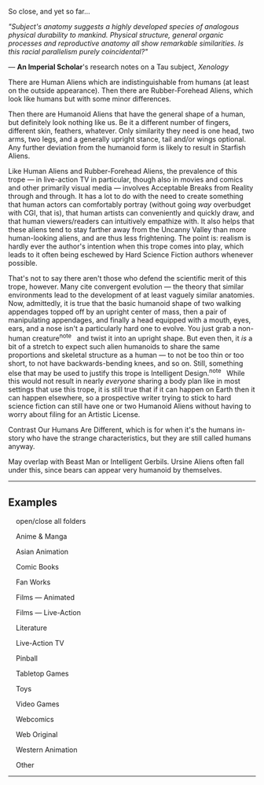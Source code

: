 So close, and yet so far...

_"Subject's anatomy suggests a highly developed species of analogous physical durability to mankind. Physical structure, general organic processes and reproductive anatomy all show remarkable similarities. Is this racial parallelism purely coincidental?"_

— **An Imperial Scholar**'s research notes on a Tau subject, _Xenology_

There are Human Aliens which are indistinguishable from humans (at least on the outside appearance). Then there are Rubber-Forehead Aliens, which look like humans but with some minor differences.

Then there are Humanoid Aliens that have the general shape of a human, but definitely look nothing like us. Be it a different number of fingers, different skin, feathers, whatever. Only similarity they need is one head, two arms, two legs, and a generally upright stance, tail and/or wings optional. Any further deviation from the humanoid form is likely to result in Starfish Aliens.

Like Human Aliens and Rubber-Forehead Aliens, the prevalence of this trope — in live-action TV in particular, though also in movies and comics and other primarily visual media — involves Acceptable Breaks from Reality through and through. It has a lot to do with the need to create something that human actors can comfortably portray (without going _way_ overbudget with CGI, that is), that human artists can conveniently and quickly draw, and that human viewers/readers can intuitively empathize with. It also helps that these aliens tend to stay farther away from the Uncanny Valley than more human-looking aliens, and are thus less frightening. The point is: realism is hardly ever the author's intention when this trope comes into play, which leads to it often being eschewed by Hard Science Fiction authors whenever possible.

That's not to say there aren't those who defend the scientific merit of this trope, however. Many cite convergent evolution — the theory that similar environments lead to the development of at least vaguely similar anatomies. Now, admittedly, it is true that the basic humanoid shape of two walking appendages topped off by an upright center of mass, then a pair of manipulating appendages, and finally a head equipped with a mouth, eyes, ears, and a nose isn't a particularly hard one to evolve. You just grab a non-human creature<sup>note&nbsp;</sup>  and twist it into an upright shape. But even then, it _is_ a bit of a stretch to expect such alien humanoids to share the same proportions and skeletal structure as a human — to not be too thin or too short, to not have backwards-bending knees, and so on. Still, something else that may be used to justify this trope is Intelligent Design.<sup>note&nbsp;</sup>  While this would not result in nearly _everyone_ sharing a body plan like in most settings that use this trope, it is still true that if it can happen on Earth then it can happen elsewhere, so a prospective writer trying to stick to hard science fiction can still have one or two Humanoid Aliens without having to worry about filing for an Artistic License.

Contrast Our Humans Are Different, which is for when it's the humans in-story who have the strange characteristics, but they are still called humans anyway.

May overlap with Beast Man or Intelligent Gerbils. Ursine Aliens often fall under this, since bears can appear very humanoid by themselves.

___

## Examples

    open/close all folders 

    Anime & Manga 

    Asian Animation 

    Comic Books 

    Fan Works 

    Films — Animated 

    Films — Live-Action 

    Literature 

    Live-Action TV 

    Pinball 

    Tabletop Games 

    Toys 

    Video Games 

    Webcomics 

    Web Original 

    Western Animation 

    Other 

___
